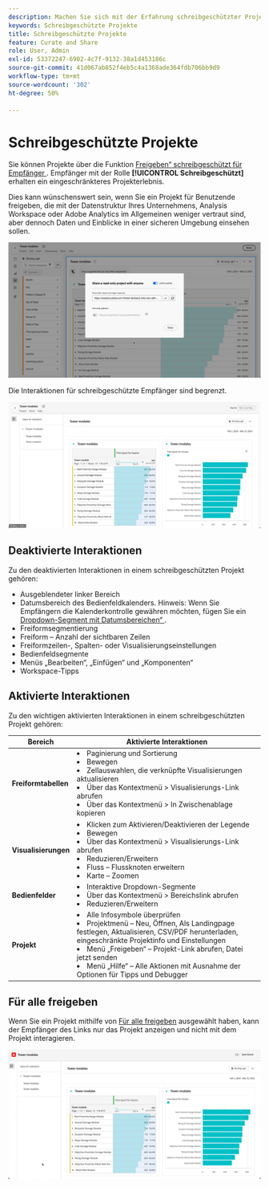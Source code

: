 ```yaml
---
description: Machen Sie sich mit der Erfahrung schreibgeschützter Projekte in Analysis Workspace vertraut.
keywords: Schreibgeschützte Projekte
title: Schreibgeschützte Projekte
feature: Curate and Share
role: User, Admin
exl-id: 53372247-6902-4c7f-9132-38a1d453186c
source-git-commit: 41d067ab852f4eb5c4a1368ade364fdb706bb9d9
workflow-type: tm+mt
source-wordcount: '302'
ht-degree: 50%

---
```


# Schreibgeschützte Projekte

Sie können Projekte über die Funktion [Freigeben“ schreibgeschützt für Empfänger &#x200B;](share-projects.md). Empfänger mit der Rolle **[!UICONTROL Schreibgeschützt]** erhalten ein eingeschränkteres Projekterlebnis.

Dies kann wünschenswert sein, wenn Sie ein Projekt für Benutzende freigeben, die mit der Datenstruktur Ihres Unternehmens, Analysis Workspace oder Adobe Analytics im Allgemeinen weniger vertraut sind, aber dennoch Daten und Einblicke in einer sicheren Umgebung einsehen sollen.

![Freigeben als schreibgeschützt](assets/read-only-project-sender.png)

Die Interaktionen für schreibgeschützte Empfänger sind begrenzt.

![Freigeben als schreibgeschützt empfangen](assets/read-only-project-receiver.png)

## Deaktivierte Interaktionen

Zu den deaktivierten Interaktionen in einem schreibgeschützten Projekt gehören:

* Ausgeblendeter linker Bereich
* Datumsbereich des Bedienfeldkalenders. Hinweis: Wenn Sie Empfängern die Kalenderkontrolle gewähren möchten, fügen Sie ein [Dropdown-Segment mit Datumsbereichen“ &#x200B;](https://experienceleague.adobe.com/docs/analytics-learn/tutorials/analysis-workspace/using-panels/using-drop-down-filters.html?lang=de).
* Freiformsegmentierung
* Freiform – Anzahl der sichtbaren Zeilen
* Freiformzeilen-, Spalten- oder Visualisierungseinstellungen
* Bedienfeldsegmente
* Menüs „Bearbeiten“, „Einfügen“ und „Komponenten“
* Workspace-Tipps

## Aktivierte Interaktionen

Zu den wichtigen aktivierten Interaktionen in einem schreibgeschützten Projekt gehören:

| Bereich | Aktivierte Interaktionen |
| --- | --- |
| **Freiformtabellen** | <li>Paginierung und Sortierung</li><li>Bewegen</li><li>Zellauswahlen, die verknüpfte Visualisierungen aktualisieren</li><li>Über das Kontextmenü > Visualisierungs-Link abrufen</li><li>Über das Kontextmenü > In Zwischenablage kopieren</li> |
| **Visualisierungen** | <li>Klicken zum Aktivieren/Deaktivieren der Legende</li><li>Bewegen</li><li>Über das Kontextmenü > Visualisierungs-Link abrufen</li><li>Reduzieren/Erweitern</li><li>Fluss – Flussknoten erweitern</li><li>Karte – Zoomen</li></ul> |
| **Bedienfelder** | <li>Interaktive Dropdown-Segmente</li><li>Über das Kontextmenü > Bereichslink abrufen</li><li>Reduzieren/Erweitern</li> |
| **Projekt** | <li>Alle Infosymbole überprüfen</li><li>Projektmenü – Neu, Öffnen, Als Landingpage festlegen, Aktualisieren, CSV/PDF herunterladen, eingeschränkte Projektinfo und Einstellungen</li><li>Menü „Freigeben“ – Projekt-Link abrufen, Datei jetzt senden</li><li>Menü „Hilfe“ – Alle Aktionen mit Ausnahme der Optionen für Tipps und Debugger</li> |


## Für alle freigeben

Wenn Sie ein Projekt mithilfe von [Für alle freigeben](share-projects.md#share-a-project-with-anyone-no-login-required) ausgewählt haben, kann der Empfänger des Links nur das Projekt anzeigen und nicht mit dem Projekt interagieren.

![Für alle freigeben](assets/share-with-anyone-receiver.png)
